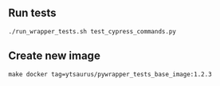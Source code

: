 ## Run tests
```
./run_wrapper_tests.sh test_cypress_commands.py
```

## Create new image
```
make docker tag=ytsaurus/pywrapper_tests_base_image:1.2.3
```